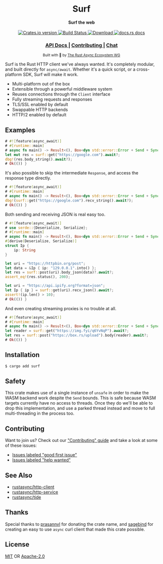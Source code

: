 <h1 align="center">Surf</h1>
<div align="center">
 <strong>
   Surf the web
 </strong>
</div>

<br />

<div align="center">
  <!-- Crates version -->
  <a href="https://crates.io/crates/tide">
    <img src="https://img.shields.io/crates/v/surf.svg?style=flat-square"
    alt="Crates.io version" />
  </a>
  <!-- Build Status -->
  <a href="https://travis-ci.org/rustasync/surf">
    <img src="https://img.shields.io/travis/rustasync/surf.svg?style=flat-square"
      alt="Build Status" />
  </a>
  <!-- Downloads -->
  <a href="https://crates.io/crates/surf">
    <img src="https://img.shields.io/crates/d/surf.svg?style=flat-square"
      alt="Download" />
  </a>
  <!-- docs.rs docs -->
  <a href="https://docs.rs/surf">
    <img src="https://img.shields.io/badge/docs-latest-blue.svg?style=flat-square"
      alt="docs.rs docs" />
  </a>
</div>

<div align="center">
  <h3>
    <a href="https://docs.rs/surf">
      API Docs
    </a>
    <span> | </span>
    <a href="https://github.com/rustasync/surf/blob/master/.github/CONTRIBUTING.md">
      Contributing
    </a>
    <span> | </span>
    <a href="https://discordapp.com/channels/442252698964721669/474974025454452766">
      Chat
    </a>
  </h3>
</div>

<div align="center">
  <sub>Built with 🌊 by <a href="https://github.com/rustasync">The Rust Async Ecosystem WG</a>
</div>

Surf is the Rust HTTP client we've always wanted. It's completely modular, and
built directly for `async/await`. Whether it's a quick script, or a
cross-platform SDK, Surf will make it work.

- Multi-platform out of the box
- Extensible through a powerful middleware system
- Reuses connections through the `Client` interface
- Fully streaming requests and responses
- TLS/SSL enabled by default
- Swappable HTTP backends
- HTTP/2 enabled by default

## Examples

```rust
# #![feature(async_await)]
# #[runtime::main]
# async fn main() -> Result<(), Box<dyn std::error::Error + Send + Sync + 'static>> {
let mut res = surf::get("https://google.com").await?;
dbg!(res.body_string().await?);
# Ok(()) }
```

It's also possible to skip the intermediate `Response`, and access the response
type directly.

```rust
# #![feature(async_await)]
# #[runtime::main]
# async fn main() -> Result<(), Box<dyn std::error::Error + Send + Sync + 'static>> {
dbg!(surf::get("https://google.com").recv_string().await?);
# Ok(()) }
```

Both sending and receiving JSON is real easy too.

```rust
# #![feature(async_await)]
# use serde::{Deserialize, Serialize};
# #[runtime::main]
# async fn main() -> Result<(), Box<dyn std::error::Error + Send + Sync + 'static>> {
#[derive(Deserialize, Serialize)]
struct Ip {
    ip: String
}

let uri = "https://httpbin.org/post";
let data = &Ip { ip: "129.0.0.1".into() };
let res = surf::post(uri).body_json(data)?.await?;
assert_eq!(res.status(), 200);

let uri = "https://api.ipify.org?format=json";
let Ip { ip } = surf::get(uri).recv_json().await?;
assert!(ip.len() > 10);
# Ok(()) }
```

And even creating streaming proxies is no trouble at all.

```rust
# #![feature(async_await)]
# #[runtime::main]
# async fn main() -> Result<(), Box<dyn std::error::Error + Send + Sync + 'static>> {
let reader = surf::get("https://img.fyi/q6YvNqP").await?;
let res = surf::post("https://box.rs/upload").body(reader).await?;
# Ok(()) }
```

## Installation
```sh
$ cargo add surf
```

## Safety
This crate makes use of a single instance of `unsafe` in order to make the WASM
backend work despite the `Send` bounds. This is safe because WASM targets
currently have no access to threads. Once they do we'll be able to drop this
implementation, and use a parked thread instead and move to full multi-threading
in the process too.

## Contributing
Want to join us? Check out our ["Contributing" guide][contributing] and take a
look at some of these issues:

- [Issues labeled "good first issue"][good-first-issue]
- [Issues labeled "help wanted"][help-wanted]

## See Also
- [rustasync/http-client](https://github.com/rustasync/http-client)
- [rustasync/http-service](https://github.com/rustasync/http-service)
- [rustasync/tide](https://github.com/rustasync/tide)

## Thanks
Special thanks to [prasannvl](https://github.com/prasannvl) for donating the
crate name, and [sagebind](https://github.com/sagebind) for creating an easy to
use `async` curl client that made this crate possible.

## License
[MIT](./LICENSE-MIT) OR [Apache-2.0](./LICENSE-APACHE)

[1]: https://img.shields.io/crates/v/surf.svg?style=flat-square
[2]: https://crates.io/crates/surf
[3]: https://img.shields.io/travis/rustasync/surf/master.svg?style=flat-square
[4]: https://travis-ci.org/rustasync/surf
[5]: https://img.shields.io/crates/d/surf.svg?style=flat-square
[6]: https://crates.io/crates/surf
[7]: https://img.shields.io/badge/docs-latest-blue.svg?style=flat-square
[8]: https://docs.rs/surf

[releases]: https://github.com/rustasync/surf/releases
[contributing]: https://github.com/rustasync/surf/blob/master.github/CONTRIBUTING.md
[good-first-issue]: https://github.com/rustasync/surf/labels/good%20first%20issue
[help-wanted]: https://github.com/rustasync/surf/labels/help%20wanted
